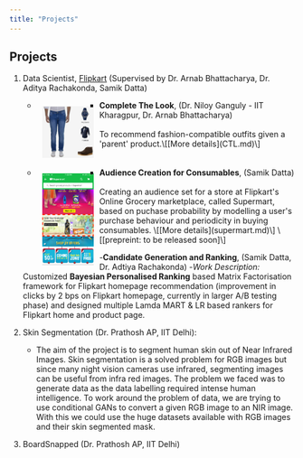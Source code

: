 ```yaml
---
title: "Projects"
---
```

<head>
  <!-- Global site tag (gtag.js) - Google Analytics -->
<script async src="https://www.googletagmanager.com/gtag/js?id=G-2QHSF0Q5FG"></script>
<script>
  window.dataLayer = window.dataLayer || [];
  function gtag(){dataLayer.push(arguments);}
  gtag('js', new Date());

  gtag('config', 'G-2QHSF0Q5FG');
</script>
</head>

## Projects

1. Data Scientist, [Flipkart](https://www.flipkart.com/) (Supervised by Dr. Arnab Bhattacharya, Dr. Aditya Rachakonda, Samik Datta) <br>

	- <img style="float:left;padding:10px;"
src="./ctl_example.jpeg" alt="CTL Example" width="20%">
		* **Complete The Look**,	(Dr. Niloy Ganguly - IIT Kharagpur, Dr. Arnab Bhattacharya) 
		<br>
		To recommend fashion-compatible outfits given a 'parent' product.\[[More details](CTL.md)\]
	<br>
	<br>
	
	- <img style="float:left;padding:10px;"
src="./supermart-banner.png" alt="supermart banner" width="20%">
		* **Audience Creation for Consumables**,	(Samik Datta)
	<br>
		Creating an audience set for a store at Flipkart's Online Grocery marketplace, called Supermart, based on puchase probability by modelling a user's purchase behaviour and periodicity in buying consumables. \[[More details](supermart.md)\] \[[prepreint: to be released soon]\]
	
	<br>
		
	-**Candidate Generation and Ranking**, (Samik Datta, Dr. Adtiya Rachakonda)
		-*Work Description:* Customized **Bayesian Personalised Ranking** based Matrix Factorisation framework for Flipkart homepage recommendation (improvement in clicks by 2 bps on Flipkart homepage, currently in larger A/B testing phase) and designed multiple Lamda MART & LR based rankers for Flipkart home and product page.
	

1. Skin Segmentation (Dr. Prathosh AP, IIT Delhi):
	- The aim of the project is to segment human skin out of Near Infrared Images. Skin segmentation is a solved problem for RGB images but since many night vision cameras use infrared, segmenting images can be useful from infra red images. The problem we faced was to generate data as the data labelling required intense human intelligence. 
	To work around the problem of data, we are trying to use conditional GANs to convert a given RGB image to an NIR image. With this we could use the huge datasets available with RGB images and their skin segmented mask.

2. BoardSnapped (Dr. Prathosh AP, IIT Delhi)


